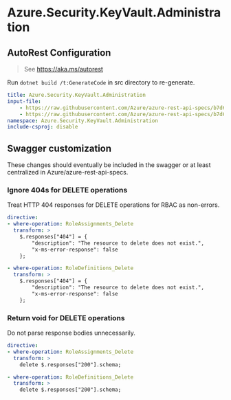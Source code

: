 # Azure.Security.KeyVault.Administration

## AutoRest Configuration

> See https://aka.ms/autorest

Run `dotnet build /t:GenerateCode` in src directory to re-generate.

``` yaml
title: Azure.Security.KeyVault.Administration
input-file:
    - https://raw.githubusercontent.com/Azure/azure-rest-api-specs/b7d6b00a7f388f048772ea249114a63773312538/specification/keyvault/data-plane/Microsoft.KeyVault/preview/7.3-preview/rbac.json
    - https://raw.githubusercontent.com/Azure/azure-rest-api-specs/b7d6b00a7f388f048772ea249114a63773312538/specification/keyvault/data-plane/Microsoft.KeyVault/preview/7.3-preview/backuprestore.json
namespace: Azure.Security.KeyVault.Administration
include-csproj: disable
```

## Swagger customization

These changes should eventually be included in the swagger or at least centralized in Azure/azure-rest-api-specs.

### Ignore 404s for DELETE operations

Treat HTTP 404 responses for DELETE operations for RBAC as non-errors.

``` yaml
directive:
- where-operation: RoleAssignments_Delete
  transform: >
    $.responses["404"] = {
        "description": "The resource to delete does not exist.",
        "x-ms-error-response": false
    };

- where-operation: RoleDefinitions_Delete
  transform: >
    $.responses["404"] = {
        "description": "The resource to delete does not exist.",
        "x-ms-error-response": false
    };
```

### Return void for DELETE operations

Do not parse response bodies unnecessarily.

``` yaml
directive:
- where-operation: RoleAssignments_Delete
  transform: >
    delete $.responses["200"].schema;

- where-operation: RoleDefinitions_Delete
  transform: >
    delete $.responses["200"].schema;
```
